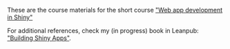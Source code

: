 These are the course materials for the short course 
["Web app development in Shiny"](https://www.cerge-ei.cz/economics-discovery-hub/2016-10-20/pablo-maldonado-web-app-development-in-r-using-shiny)

For additional references, check my (in progress) book in Leanpub:
["Building Shiny Apps"](https://leanpub.com/buildingshinyapps/).
